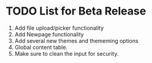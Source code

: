 # TODO List for Beta Release
1. Add file upload/picker functionality
2. Add Newpage functionality
3. Add several new themes and thememing options
4. Global content table.
5. Make sure to clean the input for security.
